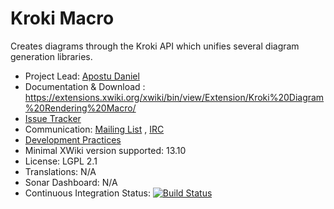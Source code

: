 # Kroki Macro

Creates diagrams through the Kroki API which unifies several diagram generation libraries.

* Project Lead: [Apostu Daniel](https://www.xwiki.org/xwiki/bin/view/XWiki/dapostu)
* Documentation & Download : https://extensions.xwiki.org/xwiki/bin/view/Extension/Kroki%20Diagram%20Rendering%20Macro/
* [Issue Tracker](https://jira.xwiki.org/projects/XKROKI)
* Communication: [Mailing List](http://dev.xwiki.org/xwiki/bin/view/Community/MailingLists)
  , [IRC](http://dev.xwiki.org/xwiki/bin/view/Community/IRC)
* [Development Practices](http://dev.xwiki.org/xwiki/bin/view/Main/WebHome)
* Minimal XWiki version supported: 13.10
* License: LGPL 2.1
* Translations: N/A
* Sonar Dashboard: N/A
* Continuous Integration Status: [![Build Status](https://ci.xwiki.org/job/XWiki%20Contrib/job/macro-kroki/job/master/badge/icon)](https://ci.xwiki.org/job/XWiki%20Contrib/job/macro-kroki/job/master/)
